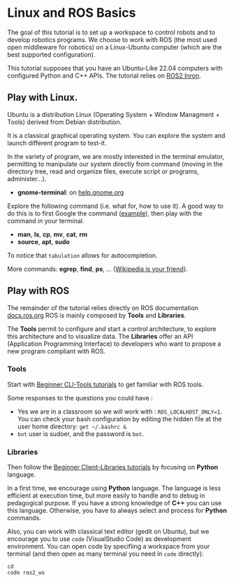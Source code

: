 # Linux and ROS Basics

The goal of this tutorial is to set up a workspace to control robots and to develop robotics programs.
We choose to work with ROS (the most used open middleware for robotics) on a Linux-Ubuntu computer (which are the best supported configuration).

This tutorial supposes that you have an Ubuntu-Like 22.04 computers with configured Python and C++ APIs.
The tutorial relies on [ROS2 Inron](https://docs.ros.org/en/iron).


## Play with Linux.

Ubuntu is a distribution Linux (Operating System + Window Managment + Tools) derived from Debian distribution.

It is a classical graphical operating system.
You can explore the system and launch different program to test-it.

In the variety of program, we are mostly interested in the terminal emulator, permitting to manipulate our system directly from command (moving in the directory tree, read and organize files, execute script or programs, administer...).

- **gnome-terminal**: on [help.gnome.org](https://help.gnome.org/users/gnome-terminal/stable)

Explore the following command (i.e. what for, how to use it). A good way to do this is to first Google the command ([example](https://duckduckgo.com/?q=command+man&t=newext&atb=v351-6&ia=web)), then play with the command in your terminal.

- **man**, **ls**, **cp**, **mv**, **cat**, **rm**
- **source**, **apt**, **sudo**

To notice that `tabulation` allows for autocompletion.

More commands: **egrep**, **find**, **ps**, ... ([Wikipedia is your friend](https://en.wikibooks.org/wiki/Linux_Guide/Linux_commands)).


## Play with ROS

The remainder of the tutorial relies directly on ROS documentation [docs.ros.org](https://docs.ros.org/)
ROS is mainly composed by **Tools** and **Libraries**.

The **Tools** permit to configure and start a control architecture, to explore this architecture and to visualize data.
The **Libraries** offer an API (Application Programming Interface) to developers who want to propose a new program compliant with ROS.

### Tools

Start with [Beginner CLI-Tools tutorials](https://docs.ros.org/en/foxy/Tutorials/Beginner-CLI-Tools.html) to get familiar with ROS tools.

Some responses to the questions you could have : 

- Yes we are in a classroom so we will work with : `ROS_LOCALHOST_ONLY=1`. You can check your bash configuration by editing the hidden file at the user home directory: `get ~/.bashrc &`
- `bot` user is sudoer, and the password is `bot`.

### Libraries

Then follow the [Beginner Client-Libraries tutorials](https://docs.ros.org/en/foxy/Tutorials/Beginner-Client-Libraries.html) by focusing on **Python** language.

In a first time, we encourage using **Python** language. The language is less efficient at execution time, but more easily to handle and to debug in pedagogical purpose.
If you have a strong knowledge of **C++** you can use this language.
Otherwise, you have to always select and process for **Python** commands.

Also, you can work with classical text editor (gedit on Ubuntu), but we encourage you to use `code` (VisualStudio Code) as development environment.
You can open code by specifiing a workspace from your terminal (and then open as many terminal you need in `code` directly): 

```console
cd
code ros2_ws
```
